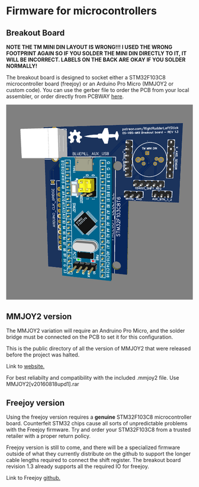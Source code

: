 # Firmware for microcontrollers

## Breakout Board

**NOTE THE TM MINI DIN LAYOUT IS WRONG!!! I USED THE WRONG FOOTPRINT AGAIN SO IF YOU SOLDER THE MINI DIN DIRECTLY TO IT, IT WILL BE INCORRECT. LABELS ON THE BACK ARE OKAY IF YOU SOLDER NORMALLY!**

The breakout board is designed to socket either a STM32F103C8 microcontroller board (freejoy) or an Arduino Pro Micro (MMJOY2 or custom code). You can use the gerber file to order the PCB from your local assembler, or order directly from PCBWAY [here](https://www.pcbway.com/project/shareproject/Open_Source_Very_Large_Stick_Freejoy_MMjoy2_breakout_board_f66f472f.html).

![Screenshot](PCBBreakout.PNG)

## MMJOY2 version

The MMJOY2 variation will require an Andruino Pro Micro, and the solder bridge must be connected on the PCB to set it for this configuration.

This is the public directory of all the version of MMJOY2 that were released before the project was halted.

Link to [website.](https://sites.google.com/site/mmjoyproject/%D1%84%D0%B0%D0%B9%D0%BB%D1%8B-%D0%B4%D0%BB%D1%8F-%D1%81%D0%BA%D0%B0%D1%87%D0%B8%D0%B2%D0%B0%D0%BD%D0%B8%D1%8F) 

For best reliabilty and compatibility with the included .mmjoy2 file. Use MMJOY2[v20160818upd1].rar

## Freejoy version

Using the freejoy version requires a **genuine** STM32F103C8 microcontroller board. Counterfeit STM32 chips cause all sorts of unpredictable problems with the Freejoy firmware. Try and order your STM32F103C8 from a trusted retailer with a proper return policy. 

Freejoy version is still to come, and there will be a specialized firmware outside of what they currently distribute on the github to support the longer cable lengths required to connect the shift register. The breakout board revision 1.3 already supports all the required IO for freejoy.

Link to Freejoy [github.](https://github.com/FreeJoy-Team/FreeJoy)
